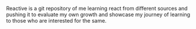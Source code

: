 Reactive is a git repository of me learning react from different sources and pushing it to evaluate my own growth and showcase my journey of learning to those who are interested for the same.
